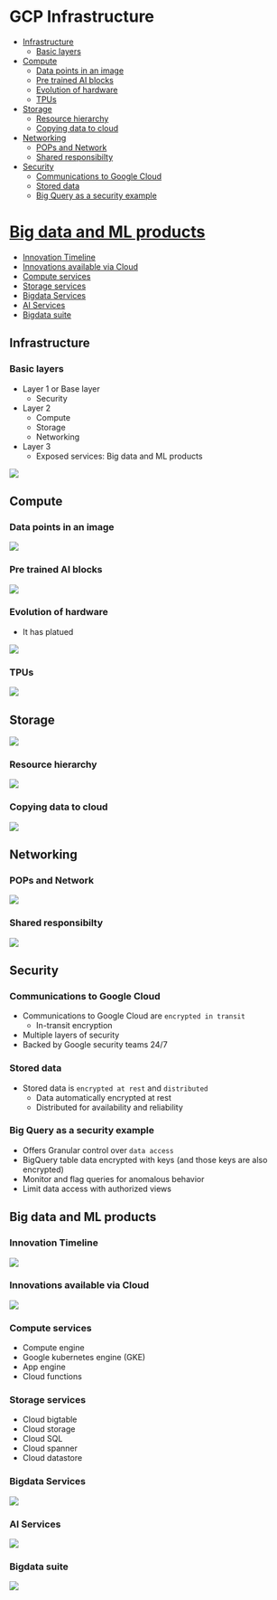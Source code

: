 # GCP Infrastructure
- [Infrastructure](#infrastructure)
  - [Basic layers](#basic-layers)
- [Compute](#compute)
  - [Data points in an image](#data-points-in-an-image)
  - [Pre trained AI blocks](#pre-trained-ai-blocks)
  - [Evolution of hardware](#evolution-of-hardware)
  - [TPUs](#tpus)
- [Storage](#storage)
  - [Resource hierarchy](#resource-hierarchy)
  - [Copying data to cloud](#copying-data-to-cloud)
- [Networking](#networking)
  - [POPs and Network](#pops-and-network)
  - [Shared responsibilty](#shared-responsibilty)
- [Security](#security)
  - [Communications to Google Cloud](#communications-to-google-cloud)
  - [Stored data](#stored-data)
  - [Big Query as a security example](#big-query-as-a-security-example)
# [Big data and ML products](#big-data-and-ml-products)
  - [Innovation Timeline](#innovation-timeline)
  - [Innovations available via Cloud](#innovations-available-via-cloud)
  - [Compute services](#compute-services)
  - [Storage services](#storage-services)
  - [Bigdata Services](#bigdata-services)
  - [AI Services](#ai-services)
  - [Bigdata suite](#bigdata-suite)

## Infrastructure
### Basic layers
- Layer 1 or Base layer
  - Security
- Layer 2
  - Compute 
  - Storage
  - Networking
- Layer 3
  - Exposed services: Big data and ML products
<img src="images/infrastructure.png">

## Compute
### Data points in an image
<img src="images/data_points.png">

### Pre trained AI blocks
<img src="images/pre_trained_ai_blocks.png">

### Evolution of hardware
- It has platued
<img src="images/evolution_of_hardware.png">

### TPUs 
<img src="images/tpu.png">

## Storage
<img src="images/storage.png">

### Resource hierarchy
<img src="images/resource_hierarchy.png">

### Copying data to cloud
<img src="images/copying_data_to_cloud.png">

## Networking
### POPs and Network
<img src="images/pops_network.png">

### Shared responsibilty
<img src="images/shared_responsibilty.png">

## Security
### Communications to Google Cloud
- Communications to Google Cloud are `encrypted in transit` 
  - In-transit encryption
- Multiple layers of security
- Backed by Google security teams 24/7 
### Stored data
- Stored data is `encrypted at rest` and `distributed`
  - Data automatically encrypted at rest 
  - Distributed for availability and reliability 

### Big Query as a security example
- Offers Granular control over `data access`
- BigQuery table data encrypted with keys (and those keys are also encrypted) 
- Monitor and flag queries for anomalous behavior 
- Limit data access with authorized views 

## Big data and ML products
### Innovation Timeline
<img src="images/innovation_timeline.png">

### Innovations available via Cloud
<img src="images/innovations_available_via_cloud.png">

### Compute services
- Compute engine
- Google kubernetes engine (GKE)
- App engine
- Cloud functions

### Storage services
- Cloud bigtable
- Cloud storage
- Cloud SQL
- Cloud spanner
- Cloud datastore

### Bigdata Services
<img src="images/big_data_services.png">

### AI Services
<img src="images/ai_services.png">

### Bigdata suite
<img src="images/big_data_suite.png">
